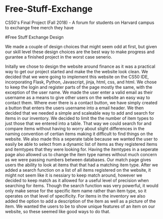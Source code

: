 # Free-Stuff-Exchange
CS50's Final Project (Fall 2018) - A forum for students on Harvard campus to exchange free merch they have

#Free Stuff Exchange Design

We made a couple of design choices that might seem odd at first, but given our skill level these design choices are the best way to make progress and gurantee a finished project in the worst case senerio.

Initally we chose to design the website around finance as it was a practical way to get our project started and make the the website look clean.
We decided that we were going to implement this website on the CS50 IDE, incorporating Flask, Python, Javascript, jinja, html, css, and html.
We chose to keep the login and register parts of the page mostly the same, with the exception of the user name. We made the user enter a valid email as their username as a means to give other users on the website an easy way to contact them. Where ever there is a contact button, we have simply created a button that enters the users username into a email header.
We then decided that we needed a simple and scaleable way to add and search for items in our inventory. We decided to limit the the number of item types to just those that we entered into a table. That way we could search for and compare items without having to worry about slight differences in the naming convention of certian items making it difficult to find things on the website. We also made this a seperate table because we wanted the user to easily be able to select from a dynamic list of items as they registered items and itemtypes that they were looking for. Having the itemtypes in a seperate page also allowed us to change the item type names without much concern as we were passing numbers between databases.
Our match page gives users the ability to look at items that that had a matching item type. After we added a search function on a list of all items registered on the website, it might not seem like it is nessiary to keep match around, however we decided to keep match as it allowed for a useful level of precision when searching for items. Though the search function was very powerful, it would only make sense for the specific item name rather than item type, so it operates on that level of specificity.
For items in the inventory we also added the option to add a description of the item as well as a picture of the item. We wanted the users to be to show unique features of an item on our website, so these seemed like good ways to do that.
